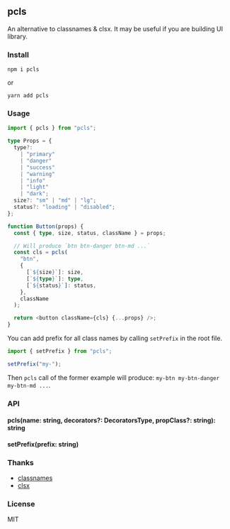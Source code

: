 ## pcls

An alternative to classnames & clsx. It may be useful if you are building UI library.

### Install

```shell
npm i pcls
```

or

```shell
yarn add pcls
```

### Usage

```typescript
import { pcls } from "pcls";

type Props = {
  type?:
    | "primary"
    | "danger"
    | "success"
    | "warning"
    | "info"
    | "light"
    | "dark";
  size?: "sm" | "md" | "lg";
  status?: "loading" | "disabled";
};

function Button(props) {
  const { type, size, status, className } = props;

  // Will produce `btn btn-danger btn-md ...`
  const cls = pcls(
    "btn",
    {
      [`${size}`]: size,
      [`${type}`]: type,
      [`${status}`]: status,
    },
    className
  );

  return <button className={cls} {...props} />;
}
```

You can add prefix for all class names by calling `setPrefix` in the root file.

```typescript
import { setPrefix } from "pcls";

setPrefix("my-");
```

Then `pcls` call of the former example will produce: `my-btn my-btn-danger my-btn-md ...`.

### API

#### pcls(name: string, decorators?: DecoratorsType, propClass?: string): string

#### setPrefix(prefix: string)

### Thanks

- [classnames](https://github.com/JedWatson/classnames/)
- [clsx](https://github.com/lukeed/clsx)

### License

MIT
